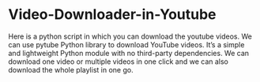 # Video-Downloader-in-Youtube
Here is a python script in which you can download the youtube videos.
We can use pytube Python library to download YouTube videos. It’s a simple and lightweight Python module with no third-party dependencies.
We can download one video or multiple videos in one click and we can also download the whole playlist in one go. 
